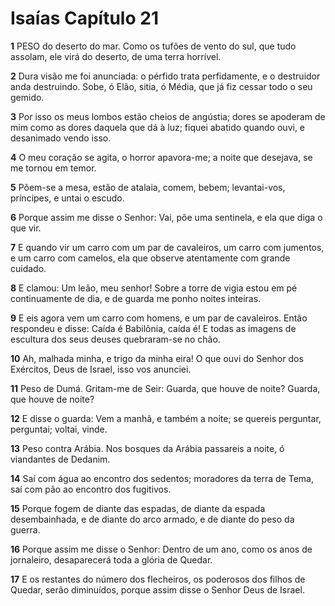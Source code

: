 # Isaías Capítulo 21

**1** 	PESO do deserto do mar. Como os tufões de vento do sul, que tudo assolam, ele virá do deserto, de uma terra horrível.

**2** 	Dura visão me foi anunciada: o pérfido trata perfidamente, e o destruidor anda destruindo. Sobe, ó Elão, sitia, ó Média, que já fiz cessar todo o seu gemido.

**3** 	Por isso os meus lombos estão cheios de angústia; dores se apoderam de mim como as dores daquela que dá à luz; fiquei abatido quando ouvi, e desanimado vendo isso.

**4** 	O meu coração se agita, o horror apavora-me; a noite que desejava, se me tornou em temor.

**5** 	Põem-se a mesa, estão de atalaia, comem, bebem; levantai-vos, príncipes, e untai o escudo.

**6** 	Porque assim me disse o Senhor: Vai, põe uma sentinela, e ela que diga o que vir.

**7** 	E quando vir um carro com um par de cavaleiros, um carro com jumentos, e um carro com camelos, ela que observe atentamente com grande cuidado.

**8** 	E clamou: Um leão, meu senhor! Sobre a torre de vigia estou em pé continuamente de dia, e de guarda me ponho noites inteiras.

**9** 	E eis agora vem um carro com homens, e um par de cavaleiros. Então respondeu e disse: Caída é Babilônia, caída é! E todas as imagens de escultura dos seus deuses quebraram-se no chão.

**10** 	Ah, malhada minha, e trigo da minha eira! O que ouvi do Senhor dos Exércitos, Deus de Israel, isso vos anunciei.

**11** 	Peso de Dumá. Gritam-me de Seir: Guarda, que houve de noite? Guarda, que houve de noite?

**12** 	E disse o guarda: Vem a manhã, e também a noite; se quereis perguntar, perguntai; voltai, vinde.

**13** 	Peso contra Arábia. Nos bosques da Arábia passareis a noite, ó viandantes de Dedanim.

**14** 	Saí com água ao encontro dos sedentos; moradores da terra de Tema, saí com pão ao encontro dos fugitivos.

**15** 	Porque fogem de diante das espadas, de diante da espada desembainhada, e de diante do arco armado, e de diante do peso da guerra.

**16** 	Porque assim me disse o Senhor: Dentro de um ano, como os anos de jornaleiro, desaparecerá toda a glória de Quedar.

**17** 	E os restantes do número dos flecheiros, os poderosos dos filhos de Quedar, serão diminuídos, porque assim disse o Senhor Deus de Israel.


